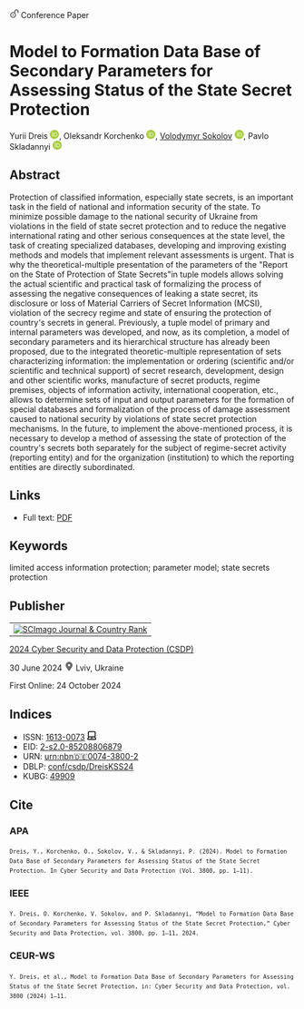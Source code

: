 <img src="/icons/unlock.svg" width="16" height="16"> Conference Paper

# Model to Formation Data Base of Secondary Parameters for Assessing Status of the State Secret Protection

Yurii Dreis <a href="https://orcid.org/0000-0003-2699-1597" target="_blank"><img src="/icons/orcid.svg" width="16" height="16"></a>,
Oleksandr Korchenko <a href="https://orcid.org/0000-0003-3376-0631" target="_blank"><img src="/icons/orcid.svg" width="16" height="16"></a>,
<a href="/">Volodymyr Sokolov</a> <a href="https://orcid.org/0000-0002-9349-7946" target="_blank"><img src="/icons/orcid.svg" width="16" height="16"></a>,
Pavlo Skladannyi <a href="https://orcid.org/0000-0002-7775-6039" target="_blank"><img src="/icons/orcid.svg" width="16" height="16"></a>

## Abstract

Protection of classified information, especially state secrets, is an important task in the field of national and information security of the state. To minimize possible damage to the national security of Ukraine from violations in the field of state secret protection and to reduce the negative international rating and other serious consequences at the state level, the task of creating specialized databases, developing and improving existing methods and models that implement relevant assessments is urgent. That is why the theoretical-multiple presentation of the parameters of the "Report on the State of Protection of State Secrets"in tuple models allows solving the actual scientific and practical task of formalizing the process of assessing the negative consequences of leaking a state secret, its disclosure or loss of Material Carriers of Secret Information (MCSI), violation of the secrecy regime and state of ensuring the protection of country's secrets in general. Previously, a tuple model of primary and internal parameters was developed, and now, as its completion, a model of secondary parameters and its hierarchical structure has already been proposed, due to the integrated theoretic-multiple representation of sets characterizing information: the implementation or ordering (scientific and/or scientific and technical support) of secret research, development, design and other scientific works, manufacture of secret products, regime premises, objects of information activity, international cooperation, etc., allows to determine sets of input and output parameters for the formation of special databases and formalization of the process of damage assessment caused to national security by violations of state secret protection mechanisms. In the future, to implement the above-mentioned process, it is necessary to develop a method of assessing the state of protection of the country's secrets both separately for the subject of regime-secret activity (reporting entity) and for the organization (institution) to which the reporting entities are directly subordinated.

## Links

* Full text: [PDF](https://ceur-ws.org/Vol-3800/paper1.pdf)

## Keywords

limited access information protection; parameter model; state secrets protection

## Publisher

<table>
<tr>
<td>
<a href="https://www.scimagojr.com/journalsearch.php?q=21100218356&amp;tip=sid&amp;exact=no" title="SCImago Journal &amp; Country Rank"><img border="0" src="https://www.scimagojr.com/journal_img.php?id=21100218356" alt="SCImago Journal &amp; Country Rank"  /></a>
</td>
</tr>
</table>

[2024 Cyber Security and Data Protection (CSDP)](https://ceur-ws.org/Vol-3800/)

30 June 2024 <img src="/icons/location-pin.svg" width="16" height="16"> Lviv, Ukraine

First Online: 24 October 2024

## Indices

* ISSN: [1613-0073](https://portal.issn.org/resource/ISSN/1613-0073) <img src="/icons/online.svg" width="16" height="16">
* EID: [2-s2.0-85208806879](http://www.scopus.com/record/display.url?origin=inward&eid=2-s2.0-85208806879)
* URN: [urn:nbn:de:0074-3800-2](https://nbn-resolving.org/xml/urn:nbn:de:0074-3800-2)
* DBLP: [conf/csdp/DreisKSS24](https://dblp.org/rec/conf/csdp/DreisKSS24)
* KUBG: [49909](http://elibrary.kubg.edu.ua/id/eprint/49909/)

## Cite

### APA

<small>`Dreis, Y., Korchenko, O., Sokolov, V., & Skladannyi, P. (2024). Model to Formation Data Base of Secondary Parameters for Assessing Status of the State Secret Protection. In Cyber Security and Data Protection (Vol. 3800, pp. 1–11).`</small>

### IEEE

<small>`Y. Dreis, O. Korchenko, V. Sokolov, and P. Skladannyi, “Model to Formation Data Base of Secondary Parameters for Assessing Status of the State Secret Protection,” Cyber Security and Data Protection, vol. 3800, pp. 1–11, 2024.`</small>

### CEUR-WS

<small>`Y. Dreis, et al., Model to Formation Data Base of Secondary Parameters for Assessing Status of the State Secret Protection, in: Cyber Security and Data Protection, vol. 3800 (2024) 1–11.`</small>